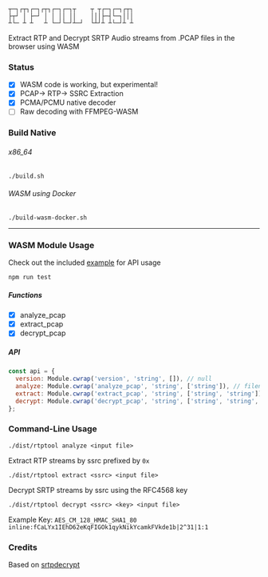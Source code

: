```
┬─┐┌┬┐┌─┐┌┬┐┌─┐┌─┐┬    ┬ ┬┌─┐┌─┐┌┬┐
├┬┘ │ ├─┘ │ │ ││ ││    │││├─┤└─┐│││
┴└─ ┴ ┴   ┴ └─┘└─┘┴─┘  └┴┘┴ ┴└─┘┴ ┴
```

Extract RTP and Decrypt SRTP Audio streams from .PCAP files in the browser using WASM

### Status
- [x] WASM code is working, but experimental!
- [x] PCAP-> RTP-> SSRC Extraction 
- [x] PCMA/PCMU native decoder
- [ ] Raw decoding with FFMPEG-WASM

### Build Native
###### x86_64
`./build.sh` 

###### WASM using Docker
`./build-wasm-docker.sh`


-------------------
### WASM Module Usage
Check out the included [example](wasm/dist/api.js) for API usage

```
npm run test
```

##### Functions
- [x] analyze_pcap
- [x] extract_pcap
- [x] decrypt_pcap

##### API
```javascript
const api = {
  version: Module.cwrap('version', 'string', []), // null
  analyze: Module.cwrap('analyze_pcap', 'string', ['string']), // filename
  extract: Module.cwrap('extract_pcap', 'string', ['string', 'string']), // ssrc, filename
  decrypt: Module.cwrap('decrypt_pcap', 'string', ['string', 'string', 'string']), // ssrc, key, filename
};
```

### Command-Line Usage
```
./dist/rtptool analyze <input file>
```

Extract RTP streams by ssrc prefixed by `0x`
```
./dist/rtptool extract <ssrc> <input file>
```

Decrypt SRTP streams by ssrc using the RFC4568 key

```
./dist/rtptool decrypt <ssrc> <key> <input file>
```
Example Key: `AES_CM_128_HMAC_SHA1_80 inline:fCaLYx1IEhD62eKqFIGOk1qykNikYcamkFVkde1b|2^31|1:1`


### Credits
Based on [srtpdecrypt](jacquy@posteo.de)
